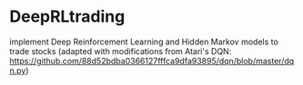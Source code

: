 # DeepRLtrading
implement Deep Reinforcement Learning and Hidden Markov models to trade stocks
(adapted with modifications from Atari's DQN: https://github.com/88d52bdba0366127fffca9dfa93895/dqn/blob/master/dqn.py)
